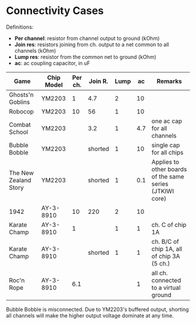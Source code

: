 # Connectivity Cases

Definitions:

- **Per channel**: resistor from channel output to ground (kOhm)
- **Join res**: resistors joining from ch. output to a net common to all channels (kOhm)
- **Lump res**: resistor from the common net to ground (kOhm)
- **ac**: ac coupling capacitor, in uF

Game                    | Chip Model      | Per ch. | Join R. | Lump  | ac  | Remarks
------------------------|-----------------|---------|---------|-------|-----|----------
Ghosts'n Goblins        | YM2203          |  1      |   4.7   | 2     | 10  |
Robocop                 | YM2203          |  10     |  56     | 1     | 10  |
Combat School           | YM2203          |         | 3.2     | 1     |  4.7| one ac cap for all channels
Bubble Bobble           | YM2203          |         | shorted | 1     | 10  | single cap for all chips
The New Zealand Story   | YM2203          |         | shorted | 1     | 0.1 | Applies to other boards of the same series (JTKIWI core)
1942                    | AY-3-8910       | 10      | 220     | 2     | 10  |
Karate Champ            | AY-3-8910       |  1      |         | 1     |  1  | ch. C of chip 1A
Karate Champ            | AY-3-8910       |         | shorted | 1     |  1  | ch. B/C of chip 1A, all of chip 3A (5 ch.)
Roc'n Rope              | AY-3-8910       | 6.1     |         |       |  1  | all ch. connected to a virtual ground

Bubble Bobble is misconnected. Due to YM2203's buffered output, shorting all channels will make the higher output voltage dominate at any time.